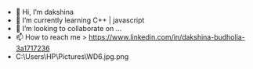 - 👋 Hi, I’m dakshina
- 🌱 I’m currently learning C++ | javascript
- 💞️ I’m looking to collaborate on ...
- 📫 How to reach me > https://www.linkedin.com/in/dakshina-budholia-3a1717236
- C:\Users\HP\Pictures\WD6.jpg.png                   

<!---
dakshina is a ✨ special ✨ repository because its `README.md` (this file) appears on your GitHub profile.
You can click the Preview link to take a look at your changes.
--->
